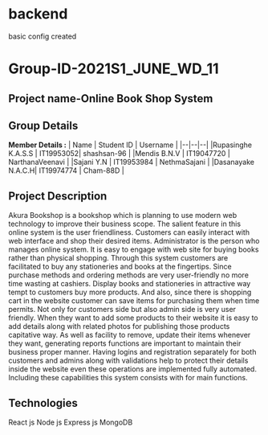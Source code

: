 # backend
basic config created
# Group-ID-2021S1_JUNE_WD_11
## Project name-Online Book Shop System
## Group Details

**Member Details :** 
| Name | Student ID | Username |
|--|--|--|
|Rupasinghe K.A.S.S | IT19953052| shashsan-96 |
|Mendis B.N.V | IT19047720 | NarthanaVeenavi |
|Sajani Y.N | IT19953984 | NethmaSajani |
|Dasanayake N.A.C.H| IT19974774 | Cham-88D |

## Project Description
Akura Bookshop is a bookshop which is planning to use modern web technology to improve their business 
scope. The salient feature in this online system is the user friendliness. Customers can easily interact 
with web interface and shop their desired items. Administrator is the person who manages online system. 
It is easy to engage with web site for buying books rather than physical shopping. Through this system 
customers are facilitated to buy any stationeries and books at the fingertips.
 Since purchase methods and ordering methods are very user-friendly no more time wasting at cashiers. 
Display books and stationeries in attractive way tempt to customers buy more products.
 And also, since there is shopping cart in the website customer can save items for purchasing them when time permits. 
Not only for customers side but also admin side is very user friendly. 
When they want to add some products to their website it is easy to add details along with related photos for publishing those products capitative way.
 As well as facility to remove, update their items whenever they want, generating reports functions are important to maintain their business proper manner. 
Having logins and registration separately for both customers and admins along with validations help to protect their details inside the website even
 these operations are implemented fully automated. Including these capabilities this system consists with for main functions. 

## Technologies
React js
Node js
Express js
MongoDB

